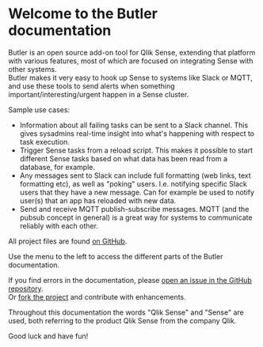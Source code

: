 # Welcome to the Butler documentation

Butler is an open source add-on tool for Qlik Sense, extending that platform with various features, most of which are focused on integrating Sense with other systems.   
Butler makes it very easy to hook up Sense to systems like Slack or MQTT, and use these tools to send alerts when something important/interesting/urgent happen in a Sense cluster.  

Sample use cases:  

* Information about all failing tasks can be sent to a Slack channel. This gives sysadmins real-time insight into what's happening with respect to task execution.
* Trigger Sense tasks from a reload script. This makes it possible to start different Sense tasks based on what data has been read from a database, for example.
* Any messages sent to Slack can include full formatting (web links, text formatting etc), as well as "poking" users. I.e. notifying specific Slack users that they have a new message. Can for example be used to notify user(s) that an app has reloaded with new data. 
* Send and receive MQTT publish-subscribe messages. MQTT (and the pubsub concept in general) is a great way for systems to communicate reliably with each other.




All project files are found [on GitHub](https://github.com/mountaindude/butler).

Use the menu to the left to access the different parts of the Butler documentation.

If you find errors in the documentation, please [open an issue in the GitHub repository](https://github.com/mountaindude/butler/issues).  
Or [fork the project](https://github.com/mountaindude/butler/issues#fork-destination-box) and contribute with enhancements.
  

Throughout this documentation the words "Qlik Sense" and "Sense" are used, both referring to the product Qlik Sense from the company Qlik.

Good luck and have fun!
